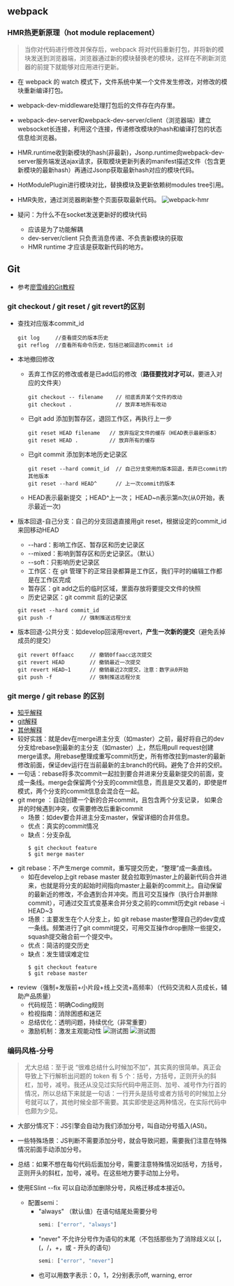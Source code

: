 ## webpack

### HMR热更新原理（hot module replacement）

> 当你对代码进行修改并保存后，webpack 将对代码重新打包，并将新的模块发送到浏览器端，浏览器通过新的模块替换老的模块，这样在不刷新浏览器的前提下就能够对应用进行更新。

- 在 webpack 的 watch 模式下，文件系统中某一个文件发生修改，对修改的模块重新编译打包。
- webpack-dev-middleware处理打包后的文件存在内存里。
- webpack-dev-server和webpack-dev-server/client（浏览器端）建立websocket长连接，利用这个连接，传递修改模块的hash和编译打包的状态信息给浏览器。
- HMR.runtime收到新模块的hash(非最新)，Jsonp.runtime向webpack-dev-server服务端发送ajax请求，获取模块更新列表的manifest描述文件（包含更新模块的最新hash）再通过Jsonp获取最新hash对应的模块代码。
- HotModulePlugin进行模块对比，替换模块及更新依赖树modules tree引用。
- HMR失败，通过浏览器刷新整个页面获取最新代码。
![webpack-hmr](./img/webpack-hmr.png)

- 疑问：为什么不在socket发送更新好的模块代码
    - 应该是为了功能解耦
    - dev-server/client 只负责消息传递、不负责新模块的获取
    - HMR runtime 才应该是获取新代码的地方。


## Git
- 参考[廖雪峰的Git教程](https://www.liaoxuefeng.com/wiki/896043488029600/897013573512192)

### git checkout / git reset / git revert的区别
- 查找对应版本commit_id
    ```
    git log     //查看提交的版本历史
    git reflog  //查看所有命令历史，包括已被回退的commit id
    ```
- 本地撤回修改
    - 丢弃工作区的修改或者是已add后的修改（**路径要找对才可以**，要进入对应的文件夹）
        ```
        git checkout -- filename    // 彻底丢弃某个文件的改动
        git checkout .              // 放弃本地所有改动
        ```
    - 已git add 添加到暂存区，退回工作区，再执行上一步
        ```
        git reset HEAD filename   // 放弃指定文件的缓存（HEAD表示最新版本）
        git reset HEAD .          // 放弃所有的缓存
        ```
    - 已git commit 添加到本地历史记录区
        ```
        git reset --hard commit_id  // 自己分支使用的版本回退，丢弃已commit的其他版本
        git reset --hard HEAD^      // 上一次commit的版本
        ```
    - HEAD表示最新提交 ；HEAD^上一次； HEAD~n表示第n次(从0开始，表示最近一次)

- 版本回退-自己分支：自己的分支回退直接用git reset，根据设定的commit_id来回移动HEAD
    - --hard：影响工作区、暂存区和历史记录区
    - --mixed：影响到暂存区和历史记录区。（默认）
    - --soft：只影响历史记录区
    - 工作区：在 git 管理下的正常目录都算是工作区，我们平时的编辑工作都是在工作区完成
    - 暂存区：git add之后的临时区域，里面存放将要提交文件的快照
    - 历史记录区：git commit 后的记录区
    ```
    git reset --hard commit_id
    git push -f         // 强制推送远程分支
    ```

- 版本回退-公共分支：如develop回滚用revert，**产生一次新的提交**（避免丢掉成员的提交）
    ```
    git revert 0ffaacc     // 撤销0ffaacc这次提交
    git revert HEAD        // 撤销最近一次提交
    git revert HEAD~1      // 撤销最近2次提交，注意：数字从0开始
    git push -f            // 强制推送远程分支
    ```

### git merge / git rebase 的区别
- [知乎解释](https://zhuanlan.zhihu.com/p/75499871)
- [git解释](https://github.com/geeeeeeeeek/git-recipes/wiki/5.1-%E4%BB%A3%E7%A0%81%E5%90%88%E5%B9%B6%EF%BC%9AMerge%E3%80%81Rebase-%E7%9A%84%E9%80%89%E6%8B%A9)
- [其他解释](https://www.html.cn/archives/10077)
- 较好实践：就是dev在merge进主分支（如master）之前，最好将自己的dev分支给rebase到最新的主分支（如master）上，然后用pull request创建merge请求。用rebase整理成重写commit历史，所有修改拉到master的最新修改前面，保证dev运行在当前最新的主branch的代码。避免了合并的交织。
- 一句话：rebase将多次commit一起拉到要合并进来分支最新提交的前面，变成一条线。merge会保留两个分支的commit信息，而且是交叉着的，即使是ff模式，两个分支的commit信息会混合在一起。
- git merge ：自动创建一个新的合并commit，且包含两个分支记录， 如果合并的时候遇到冲突，仅需要修改后重新commit
    - 场景：如dev要合并进主分支master，保留详细的合并信息。
    - 优点：真实的commit情况
    - 缺点：分支杂乱
        ```
        $ git checkout feature
        $ git merge master
        ```
- git rebase：不产生merge commit，重写提交历史，“整理”成一条直线。
    - 如在develop上git rebase master 就会拉取到master上的最新代码合并进来，也就是将分支的起始时间指向master上最新的commit上。自动保留的最新近的修改，不会遇到合并冲突。而且可交互操作（执行合并删除commit），可通过交互式变基来合并分支之前的commit历史git rebase -i HEAD~3
    - 场景：主要发生在个人分支上，如 git rebase master整理自己的dev变成一条线。频繁进行了git commit提交，可用交互操作drop删除一些提交，squash提交融合前一个提交中。
    - 优点：简洁的提交历史
    - 缺点：发生错误难定位
        ```
        $ git checkout feature
        $ git rebase master
        ```
- review（强制+发版前+小片段+线上交流+高频率）（代码交流和人员成长，辅助产品质量）
    - 代码规范：明确Coding规则
    - 检视指南：消除困惑和迷茫
    - 总结优化：透明问题，持续优化（非常重要）
    - 激励机制：激发主观能动性
![测试图](./img/git-merge.png)
![测试图](./img/git-rebase.png)

### 编码风格-分号

> 尤大总结：至于说 “很难总结什么时候加不加”，其实真的很简单。真正会导致上下行解析出问题的 token 有 5 个：括号，方括号，正则开头的斜杠，加号，减号。我还从没见过实际代码中用正则、加号、减号作为行首的情况，所以总结下来就是一句话：一行开头是括号或者方括号的时候加上分号就可以了，其他时候全部不需要。其实即使是这两种情况，在实际代码中也颇为少见。

- 大部分情况下：JS引擎会自动为我们添加分号，叫自动分号插入(ASI)。
- 一些特殊场景：JS判断不需要添加分号，就会导致问题，需要我们注意在特殊情况前面手动添加分号。
- 总结：如果不想在每句代码后面加分号，需要注意特殊情况如括号，方括号，正则开头的斜杠，加号，减号。在这些地方要手动加上分号。

- 使用ESlint --fix 可以自动添加删除分号，风格迁移成本接近0。
    - 配置semi：
        - "always" （默认值）在语句结尾处需要分号
            ```js
            semi: ["error", "always"]
            ```
        - "never" 不允许分号作为语句的末尾（不包括那些为了消除歧义以 [，(，/，+，或 - 开头的语句）
            ```js
            semi: ["error", "never"]
            ```
        - 也可以用数字表示：0，1，2分别表示off, warning, error    